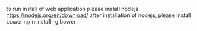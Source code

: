to run install of web application please install nodejs 
https://nodejs.org/en/download/
after installation of nodejs, please install bower
npm install -g bower

